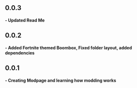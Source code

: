 ## 0.0.3
#### - Updated Read Me
## 0.0.2
#### - Added Fortnite themed Boombox, Fixed folder layout, added dependencies
## 0.0.1
#### - Creating Modpage and learning how modding works
